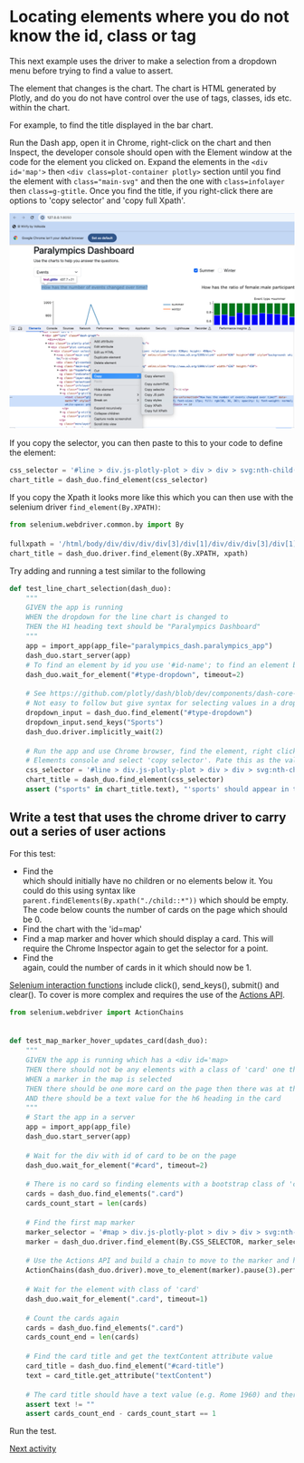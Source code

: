 # Locating elements where you do not know the id, class or tag

This next example uses the driver to make a selection from a dropdown menu before trying to find a value to assert.

The element that changes is the chart. The chart is HTML generated by Plotly, and do you do not have control over the
use of tags, classes, ids etc. within the chart.

For example, to find the title displayed in the bar chart.

Run the Dash app, open it in Chrome, right-click on the chart and then Inspect, the
developer console should open with the Element window at the code for the element you clicked on. Expand the elements in
the `<div id='map'>` then `<div class=plot-container plotly>` section until you find the element with `class="main-svg"`
and then the one with `class=infolayer` then `class=g-gtitle`. Once you find the title, if you right-click there are
options to 'copy selector' and 'copy full Xpath'.

![Chrome Inspector to find css selector or xpath](../img/chrome-selector.png)

If you copy the selector, you can then paste to this to your code to define the element:

```python
css_selector = '#line > div.js-plotly-plot > div > div > svg:nth-child(3) > g.infolayer > g.g-gtitle > text'
chart_title = dash_duo.find_element(css_selector)
```

If you copy the Xpath it looks more like this which you can then use with the selenium driver `find_element(By.XPATH)`:

```python
from selenium.webdriver.common.by import By

fullxpath = '/html/body/div/div/div/div[3]/div[1]/div/div/div[3]/div[1]/div/div[2]/div/div/svg[2]/g[4]/g[2]/text'
chart_title = dash_duo.driver.find_element(By.XPATH, xpath)
```
Try adding and running a test similar to the following

```python
def test_line_chart_selection(dash_duo):
    """
    GIVEN the app is running
    WHEN the dropdown for the line chart is changed to
    THEN the H1 heading text should be "Paralympics Dashboard"
    """
    app = import_app(app_file="paralympics_dash.paralympics_app")
    dash_duo.start_server(app)
    # To find an element by id you use '#id-name'; to find an element by class use '.class-name'
    dash_duo.wait_for_element("#type-dropdown", timeout=2)

    # See https://github.com/plotly/dash/blob/dev/components/dash-core-components/tests/integration/dropdown/test_dynamic_options.py#L31
    # Not easy to follow but give syntax for selecting values in a dropdown list
    dropdown_input = dash_duo.find_element("#type-dropdown")
    dropdown_input.send_keys("Sports")
    dash_duo.driver.implicitly_wait(2)

    # Run the app and use Chrome browser, find the element, right click and choose Select, find the element in the 
    # Elements console and select 'copy selector'. Pate this as the value of the variable e.g. see css_selector below.
    css_selector = '#line > div.js-plotly-plot > div > div > svg:nth-child(3) > g.infolayer > g.g-gtitle > text'
    chart_title = dash_duo.find_element(css_selector)
    assert ("sports" in chart_title.text), "'sports' should appear in the chart title"

```

## Write a test that uses the chrome driver to carry out a series of user actions

For this test:

- Find the <div id=card></div> which should initially have no children or no elements below it. You could do this using
  syntax like `parent.findElements(By.xpath("./child::*"))` which should be empty. The code below counts the number of
  cards on the page which should be 0.
- Find the chart with the 'id=map'
- Find a map marker and hover which should display a card. This will require the Chrome Inspector again to get the
  selector for a point.
- Find the <div id=card></div> again, could the number of cards in it which should now be 1.

[Selenium interaction functions](https://www.selenium.dev/documentation/webdriver/elements/interactions/) include
click(), send_keys(), submit() and clear(). To cover is more complex and requires the use of
the [Actions API](https://www.selenium.dev/documentation/webdriver/actions_api/).

```python
from selenium.webdriver import ActionChains


def test_map_marker_hover_updates_card(dash_duo):
    """
    GIVEN the app is running which has a <div id='map>
    THEN there should not be any elements with a class of 'card' one the page
    WHEN a marker in the map is selected
    THEN there should be one more card on the page then there was at the start
    AND there should be a text value for the h6 heading in the card
    """
    # Start the app in a server
    app = import_app(app_file)
    dash_duo.start_server(app)

    # Wait for the div with id of card to be on the page
    dash_duo.wait_for_element("#card", timeout=2)

    # There is no card so finding elements with a bootstrap class of 'card' should have a length of 0
    cards = dash_duo.find_elements(".card")
    cards_count_start = len(cards)

    # Find the first map marker
    marker_selector = '#map > div.js-plotly-plot > div > div > svg:nth-child(1) > g.geolayer > g > g.layer.frontplot > g > g > path:nth-child(1)'
    marker = dash_duo.driver.find_element(By.CSS_SELECTOR, marker_selector)

    # Use the Actions API and build a chain to move to the marker and hover
    ActionChains(dash_duo.driver).move_to_element(marker).pause(3).perform()

    # Wait for the element with class of 'card'
    dash_duo.wait_for_element(".card", timeout=1)

    # Count the cards again
    cards = dash_duo.find_elements(".card")
    cards_count_end = len(cards)

    # Find the card title and get the textContent attribute value
    card_title = dash_duo.find_element("#card-title")
    text = card_title.get_attribute("textContent")
    
    # The card title should have a text value (e.g. Rome 1960) and there should be 1 card (was 0 at the start)
    assert text != ""
    assert cards_count_end - cards_count_start == 1
```

Run the test.

[Next activity](4-7-further-info.md)
